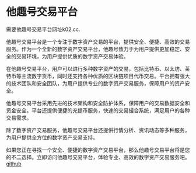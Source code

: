 # 他趣号交易平台

需要他趣号交易平台网址k02.cc.

他趣号交易平台是一个专注于数字资产交易的平台，提供安全、便捷、高效的交易服务。作为一个全新的数字资产交易平台，他趣号致力于为用户提供更加稳定、安全的交易环境，为用户提供优质的数字资产交易体验。

在他趣号交易平台，用户可以进行多种数字资产的交易，包括比特币、以太坊、莱特币等主流数字货币，同时还支持各种优质的区块链项目代币交易。平台拥有强大的技术团队和安全团队，为用户提供专业的数字资产交易服务，保障用户的资产安全。

他趣号交易平台采用先进的技术架构和安全防护体系，保障用户的交易数据安全和资金安全。平台还提供便捷的充提币服务，快速的交易撮合系统，满足用户的各种交易需求。

除了数字资产交易服务，他趣号交易平台还提供行情分析、资讯动态等多种服务，为用户提供全方位的数字资产交易支持。

如果您正在寻找一个安全、便捷的数字资产交易平台，那么他趣号交易平台将是您的不二选择。立即访问他趣号交易平台，体验专业、高效的数字资产交易服务吧。[github](https://github.com)